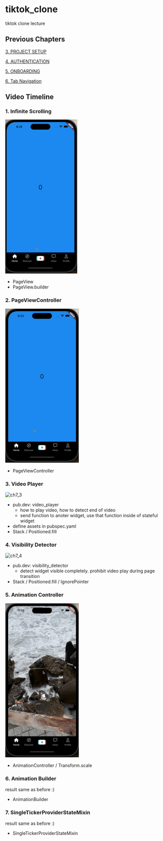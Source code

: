 # tiktok_clone

tiktok clone lecture

## Previous Chapters
[3. PROJECT SETUP](https://github.com/yuriyaya/tiktok_clone/tree/ch3)

[4. AUTHENTICATION](https://github.com/yuriyaya/tiktok_clone/tree/ch4)

[5. ONBOARDING](https://github.com/yuriyaya/tiktok_clone/tree/ch5)

[6. Tab Navigation](https://github.com/yuriyaya/tiktok_clone/tree/ch6)
## Video Timeline
### 1. Infinite Scrolling
![ch7_1](./doc/img/ch7_1.gif)
* PageView
* PageView.builder
### 2. PageViewController
![ch7_2](./doc/img/ch7_2.gif)
* PageViewController
### 3. Video Player
![ch7_3](./doc/img/ch7_3.gif)
* pub.dev: video_player
  * how to play video, how to detect end of video
  * send function to anoter widget, use that function inside of stateful widget
* define assets in pubspec.yaml
* Stack / Positioned.fill
### 4. Visibility Detector
![ch7_4](./doc/img/ch7_4.gif)
* pub.dev: visibility_detector
  * detect widget visible completely. prohibit video play during page transition
* Stack / Positioned.fill / IgnorePointer
### 5. Animation Controller
![ch7_5](./doc/img/ch7_5.gif)
* AnimationController / Transform.scale
### 6. Animation Builder
result same as before :)
* AnimationBuilder
### 7. SingleTickerProviderStateMixin
result same as before :)
* SingleTickerProviderStateMixin